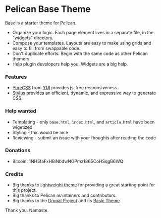 # Pelican Base Theme

Base is a starter theme for [Pelican](https://github.com/getpelican/pelican).

* Organize your logic.  Each page element lives in a separate file, in the "widgets" directory.
* Compose your templates.  Layouts are easy to make using grids and easy to fill from swappable code.
* Don't duplicate efforts.  Begin with the same code as other Pelican themers.
* Help plugin developers help you.  Widgets are a big help.

### Features
* [PureCSS](http://purecss.io) from [YUI](http://yui.yahooapis.com) provides js-free responsiveness
* [Stylus](http://learnboost.github.io/stylus/) provides an efficient, dynamic, and expressive way to generate CSS.

### Help wanted
* Templating - only ```base.html```, ```index.html```, and ```article.html``` have been wigetized
* Styling - this would be nice
* Reviewing - submit an issue with your thoughts after reading the code

### Donations
* Bitcoin: 1NH5faFxHBiNbdwNGPmz1865CoHSqgB6WQ

### Credits
* Big thanks to [lightweight theme](https://github.com/getpelican/pelican-themes/tree/master/lightweight) for providing a great starting point for this project.
* Big thanks to Pelican maintainers and contributors.
* Big thanks to the [Drupal Project](https://drupal.org) and its [Basic Theme](http://drupalcode.org/project/basic.git/tree/refs/heads/8.x-1.x:/templates)

Thank you.  Namaste.
